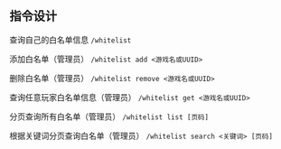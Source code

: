 ## 指令设计

查询自己的白名单信息
`/whitelist`

添加白名单（管理员）
`/whitelist add <游戏名或UUID>`

删除白名单（管理员）
`/whitelist remove <游戏名或UUID>`

查询任意玩家白名单信息（管理员）
`/whitelist get <游戏名或UUID>`

分页查询所有白名单（管理员）
`/whitelist list [页码]`

根据关键词分页查询白名单（管理员）
`/whitelist search <关键词> [页码]`